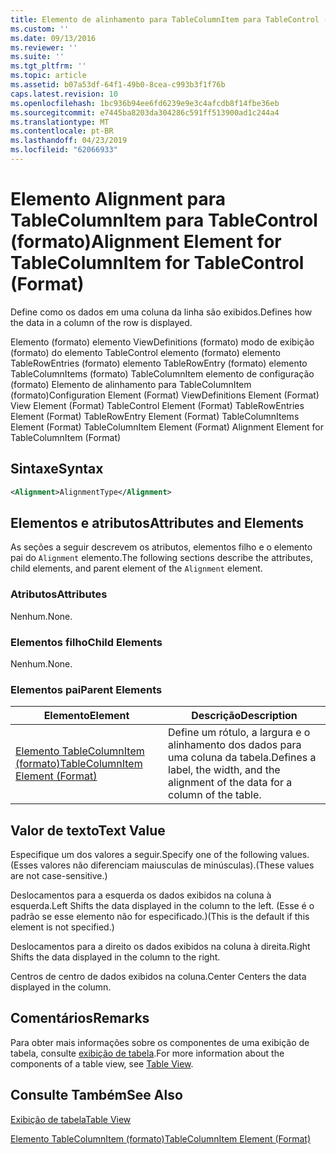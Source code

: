 ```yaml
---
title: Elemento de alinhamento para TableColumnItem para TableControl (formato) | Microsoft Docs
ms.custom: ''
ms.date: 09/13/2016
ms.reviewer: ''
ms.suite: ''
ms.tgt_pltfrm: ''
ms.topic: article
ms.assetid: b07a53df-64f1-49b0-8cea-c993b3f1f76b
caps.latest.revision: 10
ms.openlocfilehash: 1bc936b94ee6fd6239e9e3c4afcdb8f14fbe36eb
ms.sourcegitcommit: e7445ba8203da304286c591ff513900ad1c244a4
ms.translationtype: MT
ms.contentlocale: pt-BR
ms.lasthandoff: 04/23/2019
ms.locfileid: "62066933"
---
```

# <a name="alignment-element-for-tablecolumnitem-for-tablecontrol-format"></a><span data-ttu-id="6fef2-102">Elemento Alignment para TableColumnItem para TableControl (formato)</span><span class="sxs-lookup"><span data-stu-id="6fef2-102">Alignment Element for TableColumnItem for TableControl (Format)</span></span>

<span data-ttu-id="6fef2-103">Define como os dados em uma coluna da linha são exibidos.</span><span class="sxs-lookup"><span data-stu-id="6fef2-103">Defines how the data in a column of the row is displayed.</span></span>

<span data-ttu-id="6fef2-104">Elemento (formato) elemento ViewDefinitions (formato) modo de exibição (formato) do elemento TableControl elemento (formato) elemento TableRowEntries (formato) elemento TableRowEntry (formato) elemento TableColumnItems (formato) TableColumnItem elemento de configuração (formato) Elemento de alinhamento para TableColumnItem (formato)</span><span class="sxs-lookup"><span data-stu-id="6fef2-104">Configuration Element (Format) ViewDefinitions Element (Format) View Element (Format) TableControl Element (Format) TableRowEntries Element (Format) TableRowEntry Element (Format) TableColumnItems Element (Format) TableColumnItem Element (Format) Alignment Element for TableColumnItem (Format)</span></span>

## <a name="syntax"></a><span data-ttu-id="6fef2-105">Sintaxe</span><span class="sxs-lookup"><span data-stu-id="6fef2-105">Syntax</span></span>

```xml
<Alignment>AlignmentType</Alignment>
```

## <a name="attributes-and-elements"></a><span data-ttu-id="6fef2-106">Elementos e atributos</span><span class="sxs-lookup"><span data-stu-id="6fef2-106">Attributes and Elements</span></span>

<span data-ttu-id="6fef2-107">As seções a seguir descrevem os atributos, elementos filho e o elemento pai do `Alignment` elemento.</span><span class="sxs-lookup"><span data-stu-id="6fef2-107">The following sections describe the attributes, child elements, and parent element of the `Alignment` element.</span></span>

### <a name="attributes"></a><span data-ttu-id="6fef2-108">Atributos</span><span class="sxs-lookup"><span data-stu-id="6fef2-108">Attributes</span></span>

<span data-ttu-id="6fef2-109">Nenhum.</span><span class="sxs-lookup"><span data-stu-id="6fef2-109">None.</span></span>

### <a name="child-elements"></a><span data-ttu-id="6fef2-110">Elementos filho</span><span class="sxs-lookup"><span data-stu-id="6fef2-110">Child Elements</span></span>

<span data-ttu-id="6fef2-111">Nenhum.</span><span class="sxs-lookup"><span data-stu-id="6fef2-111">None.</span></span>

### <a name="parent-elements"></a><span data-ttu-id="6fef2-112">Elementos pai</span><span class="sxs-lookup"><span data-stu-id="6fef2-112">Parent Elements</span></span>

|<span data-ttu-id="6fef2-113">Elemento</span><span class="sxs-lookup"><span data-stu-id="6fef2-113">Element</span></span>|<span data-ttu-id="6fef2-114">Descrição</span><span class="sxs-lookup"><span data-stu-id="6fef2-114">Description</span></span>|
|-------------|-----------------|
|[<span data-ttu-id="6fef2-115">Elemento TableColumnItem (formato)</span><span class="sxs-lookup"><span data-stu-id="6fef2-115">TableColumnItem Element (Format)</span></span>](./tablecolumnitem-element-for-tablecolumnitems-for-tablecontrol-format.md)|<span data-ttu-id="6fef2-116">Define um rótulo, a largura e o alinhamento dos dados para uma coluna da tabela.</span><span class="sxs-lookup"><span data-stu-id="6fef2-116">Defines a label, the width, and the alignment of the data for a column of the table.</span></span>|

## <a name="text-value"></a><span data-ttu-id="6fef2-117">Valor de texto</span><span class="sxs-lookup"><span data-stu-id="6fef2-117">Text Value</span></span>

<span data-ttu-id="6fef2-118">Especifique um dos valores a seguir.</span><span class="sxs-lookup"><span data-stu-id="6fef2-118">Specify one of the following values.</span></span> <span data-ttu-id="6fef2-119">(Esses valores não diferenciam maiusculas de minúsculas).</span><span class="sxs-lookup"><span data-stu-id="6fef2-119">(These values are not case-sensitive.)</span></span>

<span data-ttu-id="6fef2-120">Deslocamentos para a esquerda os dados exibidos na coluna à esquerda.</span><span class="sxs-lookup"><span data-stu-id="6fef2-120">Left Shifts the data displayed in the column to the left.</span></span> <span data-ttu-id="6fef2-121">(Esse é o padrão se esse elemento não for especificado.)</span><span class="sxs-lookup"><span data-stu-id="6fef2-121">(This is the default if this element is not specified.)</span></span>

<span data-ttu-id="6fef2-122">Deslocamentos para a direito os dados exibidos na coluna à direita.</span><span class="sxs-lookup"><span data-stu-id="6fef2-122">Right Shifts the data displayed in the column to the right.</span></span>

<span data-ttu-id="6fef2-123">Centros de centro de dados exibidos na coluna.</span><span class="sxs-lookup"><span data-stu-id="6fef2-123">Center Centers the data displayed in the column.</span></span>

## <a name="remarks"></a><span data-ttu-id="6fef2-124">Comentários</span><span class="sxs-lookup"><span data-stu-id="6fef2-124">Remarks</span></span>

<span data-ttu-id="6fef2-125">Para obter mais informações sobre os componentes de uma exibição de tabela, consulte [exibição de tabela](./creating-a-table-view.md).</span><span class="sxs-lookup"><span data-stu-id="6fef2-125">For more information about the components of a table view, see [Table View](./creating-a-table-view.md).</span></span>

## <a name="see-also"></a><span data-ttu-id="6fef2-126">Consulte Também</span><span class="sxs-lookup"><span data-stu-id="6fef2-126">See Also</span></span>

[<span data-ttu-id="6fef2-127">Exibição de tabela</span><span class="sxs-lookup"><span data-stu-id="6fef2-127">Table View</span></span>](./creating-a-table-view.md)

[<span data-ttu-id="6fef2-128">Elemento TableColumnItem (formato)</span><span class="sxs-lookup"><span data-stu-id="6fef2-128">TableColumnItem Element (Format)</span></span>](./tablecolumnitem-element-for-tablecolumnitems-for-tablecontrol-format.md)
